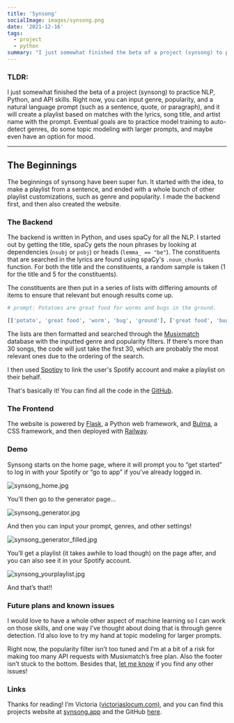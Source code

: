 ```yaml
---
title: 'Synsong'
socialImage: images/synsong.png
date: '2021-12-16'
tags:
  - project
  - python
summary: "I just somewhat finished the beta of a project (synsong) to practice NLP, Python, and API skills. Right now, you can input genre, popularity, and a natural language prompt (such as a sentence, quote, or paragraph), and it will create a playlist based on matches with the lyrics, song title, and artist name with the prompt."
---
```


### TLDR:

I just somewhat finished the beta of a project (synsong) to practice NLP, Python, and API skills. Right now, you can input genre, popularity, and a natural language prompt (such as a sentence, quote, or paragraph), and it will create a playlist based on matches with the lyrics, song title, and artist name with the prompt. Eventual goals are to practice model training to auto-detect genres, do some topic modeling with larger prompts, and maybe even have an option for mood. 

---

## The Beginnings

The beginnings of synsong have been super fun. It started with the idea, to make a playlist from a sentence, and ended with a whole bunch of other playlist customizations, such as genre and popularity. I made the backend first, and then also created the website. 

### The Backend

The backend is written in Python, and uses spaCy for all the NLP. I started out by getting the title, spaCy gets the noun phrases by looking at dependencies (`nsubj` or `pobj`) or heads (`lemma_ == "be"`). The constituents that are searched in the lyrics are found using spaCy's `.noun_chunks` function. For both the title and the constituents, a random sample is taken (1 for the title and 5 for the constituents). 

The constituents are then put in a series of lists with differing amounts of items to ensure that relevant but enough results come up. 

```python
# prompt: Potatoes are great food for worms and bugs in the ground.

[['potato', 'great food', 'worm', 'bug', 'ground'], ['great food', 'bug', 'ground'], ['worm', 'bug', 'ground'], ['potato', 'great food', 'worm', 'bug'], ['potato', 'worm', 'bug', 'ground'], ['great food', 'worm', 'bug', 'ground'], ['potato'], ['great food'], ['worm'], ['bug'], ['ground']]
```

The lists are then formatted and searched through the [Musixmatch](https://musixmatch.com) database with the inputted genre and popularity filters. If there's more than 30 songs, the code will just take the first 30, which are probably the most relevant ones due to the ordering of the search. 

I then used [Spotipy](https://spotipy.readthedocs.io/en/2.19.0/#) to link the user's Spotify account and make a playlist on their behalf. 

That's basically it! You can find all the code in the [GitHub](https://github.com/victorialslocum/synsong). 

### The Frontend

The website is powered by [Flask](https://flask.palletsprojects.com/en/2.0.x/), a Python web framework, and [Bulma](https://bulma.io), a CSS framework, and then deployed with [Railway](https://railway.app). 

### Demo

Synsong starts on the home page, where it will prompt you to “get started” to log in with your Spotify or “go to app” if you’ve already logged in. 

![synsong_home.jpg](/images/synsong_home.jpg)

You’ll then go to the generator page...

![synsong_generator.jpg](/images/synsong_generator.jpg)

And then you can input your prompt, genres, and other settings!

![synsong_generator_filled.jpg](/images/synsong_generator_filled.jpg)

You’ll get a playlist (it takes awhile to load though) on the page after, and you can also see it in your Spotify account. 

![synsong_yourplaylist.jpg](/images/synsong_yourplaylist.jpg)

And that’s that!!

### Future plans and known issues

I would love to have a whole other aspect of machine learning so I can work on those skills, and one way I’ve thought about doing that is through genre detection. I’d also love to try my hand at topic modeling for larger prompts. 

Right now, the popularity filter isn’t too tuned and I’m at a bit of a risk for making too many API requests with Musixmatch’s free plan. Also the footer isn’t stuck to the bottom. Besides that, [let me know](https://github.com/victorialslocum/synsong/issues) if you find any other issues!

### Links

Thanks for reading! I’m Victoria ([victoriaslocum.com)](https://victoriaslocum.com), and you can find this projects website at [synsong.app](https://synsong.app) and the GitHub [here](https://github.com/victorialslocum/synsong).